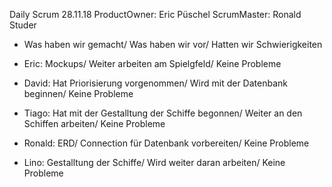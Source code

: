 Daily Scrum 28.11.18
ProductOwner: Eric Püschel ScrumMaster: Ronald Studer

* Was haben wir gemacht/ Was haben wir vor/ Hatten wir Schwierigkeiten

* Eric: Mockups/ Weiter arbeiten am Spielgfeld/ Keine Probleme
* David: Hat Priorisierung vorgenommen/ Wird mit der Datenbank beginnen/ Keine Probleme
* Tiago: Hat mit der Gestalltung der Schiffe begonnen/ Weiter an den Schiffen arbeiten/ Keine Probleme
* Ronald: ERD/ Connection für Datenbank vorbereiten/ Keine Probleme
* Lino: Gestalltung der Schiffe/ Wird weiter daran arbeiten/ Keine Probleme
